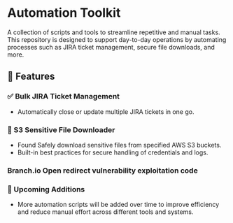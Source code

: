 # Automation Toolkit

A collection of scripts and tools to streamline repetitive and manual tasks. This repository is designed to support day-to-day operations by automating processes such as JIRA ticket management, secure file downloads, and more.

## 🚀 Features

### ✅ Bulk JIRA Ticket Management
- Automatically close or update multiple JIRA tickets in one go.

### 🔐 S3 Sensitive File Downloader
- Found Safely download sensitive files from specified AWS S3 buckets.
- Built-in best practices for secure handling of credentials and logs.

### Branch.io Open redirect vulnerability exploitation code

### 🔧 Upcoming Additions
- More automation scripts will be added over time to improve efficiency and reduce manual effort across different tools and systems.

